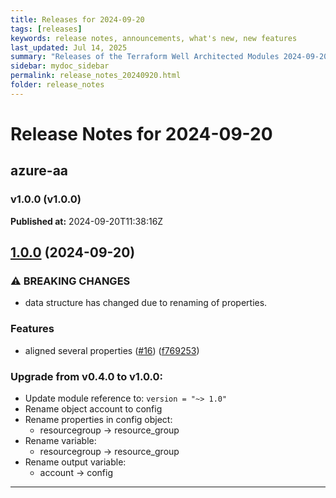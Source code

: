 ```yaml
---
title: Releases for 2024-09-20
tags: [releases]
keywords: release notes, announcements, what's new, new features
last_updated: Jul 14, 2025
summary: "Releases of the Terraform Well Architected Modules 2024-09-20"
sidebar: mydoc_sidebar
permalink: release_notes_20240920.html
folder: release_notes
---
```


# Release Notes for 2024-09-20

## azure-aa
### v1.0.0 (v1.0.0)
**Published at:** 2024-09-20T11:38:16Z

## [1.0.0](https://github.com/CloudNationHQ/terraform-azure-aa/compare/v0.4.0...v1.0.0) (2024-09-20)


### ⚠ BREAKING CHANGES

* data structure has changed due to renaming of properties.

### Features

* aligned several properties ([#16](https://github.com/CloudNationHQ/terraform-azure-aa/issues/16)) ([f769253](https://github.com/CloudNationHQ/terraform-azure-aa/commit/f769253f72fa721572ed55f7a1021a5a93c2818e))

### Upgrade from v0.4.0 to v1.0.0:

- Update module reference to: `version = "~> 1.0"`
- Rename object account to config
- Rename properties in config object:
  - resourcegroup -> resource_group
- Rename variable:
  - resourcegroup -> resource_group
- Rename output variable:
  - account -> config

---

